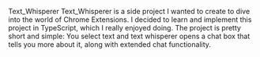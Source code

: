 Text_Whisperer
Text_Whisperer is a side project I wanted to create to dive into the world of Chrome Extensions. I decided to learn and implement this project in TypeScript, which I really enjoyed doing. The project is pretty short and simple: You select text and text whisperer opens a chat box that tells you more about it, along with extended chat functionality.
